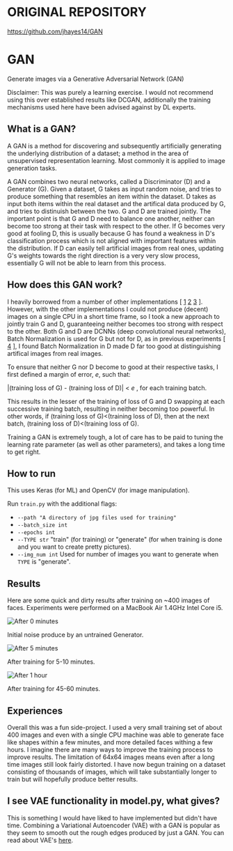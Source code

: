 # ORIGINAL REPOSITORY

https://github.com/jhayes14/GAN

# GAN
Generate images via a Generative Adversarial Network (GAN)

Disclaimer: This was purely a learning exercise. I would not recommend using this over established results like DCGAN, additionally the training mechanisms used here have been advised against by DL experts.

## What is a GAN?

A GAN is a method for discovering and subsequently artificially generating the underlying distribution of a dataset; a method in the area of unsupervised representation learning. Most commonly it is applied to image generation tasks. 

A GAN combines two neural networks, called a Discriminator (D) and a Generator (G). Given a dataset, G takes as input random noise, and tries to produce something that resembles an item within the dataset. D takes as input both items within the real dataset and the artifical data produced by G, and tries to distinuish between the two. G and D are trained jointly. The important point is that G and D need to balance one another, neither can become too strong at their task with respect to the other. If G becomes very good at fooling D, this is usually because G has found a weakness in D's classification process which is not aligned with important features within the distribution. If D can easily tell artificial images from real ones, updating G's weights towards the right direction is a very very slow process, essentially G will not be able to learn from this process. 

## How does this GAN work?

I heavily borrowed from a number of other implementations [ [1](https://github.com/jacobgil/keras-dcgan) [2](https://github.com/skaae/torch-gan) [3](https://github.com/aleju/cat-generator) ]. However, with the other implementations I could not produce (decent) images on a single CPU in a short time frame, so I took a new approach to jointly train G and D, guaranteeing neither becomes too strong with respect to the other. Both G and D are DCNNs (deep convolutional neural networks), Batch Normalization is used for G but not for D, as in previous experiments [ [4](http://torch.ch/blog/2015/11/13/gan.html) ], I found Batch Normalization in D made D far too good at distinguishing artifical images from real images.

To ensure that neither G nor D become to good at their respective tasks, I first defined a margin of error, *e*, such that:

|(training loss of G) - (training loss of D)| < *e* , for each training batch.

This results in the lesser of the training of loss of G and D swapping at each successive training batch, resulting in neither becoming too powerful. In other words, if (training loss of G)<(training loss of D), then at the next batch, (training loss of D)<(training loss of G).

Training a GAN is extremely tough, a lot of care has to be paid to tuning the learning rate parameter (as well as other parameters), and takes a long time to get right.

## How to run

This uses Keras (for ML) and OpenCV (for image manipulation).

Run ```train.py``` with the additional flags:
- ```--path "A directory of jpg files used for training"```
- ```--batch_size int```
- ```--epochs int```
- ```--TYPE str``` "train" (for training) or "generate" (for when training is done and you want to create pretty pictures).
- ```--img_num int``` Used for number of images you want to generate when ```TYPE``` is "generate".

## Results

Here are some quick and dirty results after training on ~400 images of faces. Experiments were performed on a MacBook Air 1.4GHz Intel Core i5.

![After 0 minutes](https://github.com/jhayes14/GAN/blob/master/TEST.jpg)   

Initial noise produce by an untrained Generator.

![After 5 minutes](https://github.com/jhayes14/GAN/blob/master/Epoch_13_example.jpg)   

After training for 5-10 minutes.

![After 1 hour](https://github.com/jhayes14/GAN/blob/master/7.jpg)

After training for 45-60 minutes.



## Experiences

Overall this was a fun side-project. I used a very small training set of about 400 images and even with a single CPU machine was able to generate face like shapes within a few minutes, and more detailed faces withing a few hours. I imagine there are many ways to improve the training process to improve results. The limitation of 64x64 images means even after a long time images still look fairly distorted. I have now begun training on a dataset consisting of thousands of images, which will take substantially longer to train but will hopefully produce better results.

## I see VAE functionality in model.py, what gives?

This is something I would have liked to have implemented but didn't have time. Combining a Variational Autoencoder (VAE) with a GAN is popular as they seem to smooth out the rough edges produced by just a GAN. You can read about VAE's [here](https://arxiv.org/abs/1312.6114).

